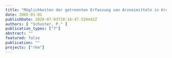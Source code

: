 ```yaml
---
title: "Möglichkeiten der getrennten Erfassung von Arzneimitteln in Krankenhäusern zur Entlastung des Abwassers, am Beispiel der iodorganischen Röntgenkontrastmittel und der Zytostatika"
date: 2005-01-01
publishDate: 2020-07-03T20:16:47.529442Z
authors: [ "Schuster, P." ]
publication_types: ["7"]
abstract: ""
featured: false
publication: ""
projects: ["rkm"]
---
```


